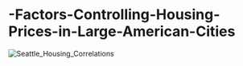 # -Factors-Controlling-Housing-Prices-in-Large-American-Cities

![Seattle_Housing_Correlations](https://github.com/joelhg/-Factors-Controlling-Housing-Prices-in-Large-American-Cities/assets/13167555/ecc61dda-0bab-4257-9ad5-c97fce8ecb7c)
